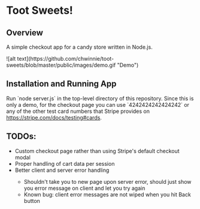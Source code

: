 <h1>Toot Sweets!</h1>

<h2>Overview</h2>
<p>A simple checkout app for a candy store written in Node.js.</p>
![alt text](https://github.com/chwinnie/toot-sweets/blob/master/public/images/demo.gif "Demo")

<h2>Installation and Running App</h2>
Run `node server.js` in the top-level directory of this repository. Since this is only a demo, for the checkout page you can use `4242424242424242` or any of the other test card numbers that Stripe provides on <a href="https://stripe.com/docs/testing#cards">https://stripe.com/docs/testing#cards</a>. 

<h2>TODOs:</h2>
<ul>
<li>Custom checkout page rather than using Stripe's default checkout modal</li>
<li>Proper handling of cart data per session</li>
<li>Better client and server error handling</li>
  <ul>
    <li>Shouldn't take you to new page upon server error, should just show you error message on client and let you try again</li>
    <li>Known bug: client error messages are not wiped when you hit Back button</li>
  </ul>
</ul>

